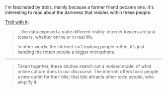 I'm fascinated by trolls, mainly because a former friend became one. It's interesting to read about the darkness that resides within these people.

[Troll with it](https://nwsh.substack.com/p/new-week-same-humans-50):

> ...the data exposed a quite different reality: internet tossers are just tossers, whether online or in real life.

> In other words: the internet isn’t making people rotten, it’s just handing the rotten people a bigger microphone.

***

> Taken together, these studies sketch out a revised model of what online culture does to our discourse. The internet offers toxic people a new outlet for their bile; that bile attracts other toxic people, who amplify it.